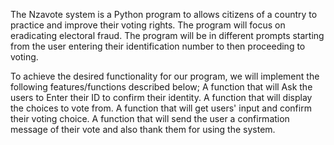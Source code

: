  The Nzavote system is a Python program to allows citizens of a country to practice and improve their voting rights. The program will focus on eradicating electoral fraud. The program will be in different prompts starting from the user entering their identification number to then proceeding to voting. 

To achieve the desired functionality for our program, we will implement the following features/functions described below;
A function that will Ask the users to Enter their ID to confirm their identity.
A function that will display the choices to vote from.
A function that will get users' input and confirm their voting choice.
A function that will send the user a confirmation message of their vote and also thank them for using the system.

